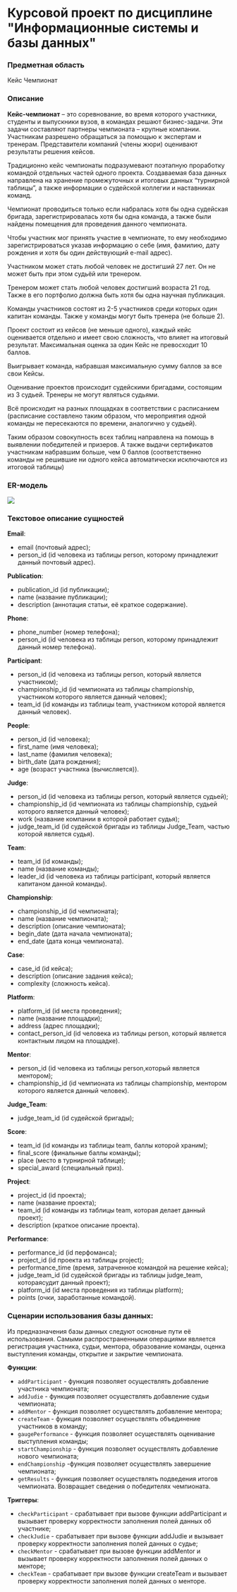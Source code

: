 # Курсовой проект по дисциплине "Информационные системы и базы данных"

### Предметная область

Кейс Чемпионат

### Описание

**Кейс-чемпионат** – это соревнование, во время которого участники, студенты и выпускники вузов, в командах решают бизнес-задачи. Эти задачи составляют партнеры чемпионата – крупные компании. Участникам разрешено обращаться за помощью к экспертам и тренерам. Представители компаний (члены жюри) оценивают результаты решения кейсов.

Традиционно кейс чемпионаты подразумевают поэтапную проработку командой отдельных частей одного проекта. Создаваемая база данных направлена на хранение промежуточных и итоговых данных “турнирной таблицы”, а также информации о судейской коллегии и наставниках команд.

Чемпионат проводиться только если набралась хотя бы одна судейская бригада, зарегистрировалась хотя бы одна команда, а также были найдены помещения для проведения данного чемпионата. 

Чтобы участник мог принять участие в чемпионате, то ему необходимо зарегистрироваться указав информацию о себе (имя, фамилию, дату рождения и хотя бы один действующий e-mail адрес).

Участником может стать любой человек не достигший 27 лет. Он не может быть при этом судьёй или тренером.

Тренером может стать любой человек достигший возраста 21 год. Также в его портфолио должна быть хотя бы одна научная публикация.

Команды участников состоят из 2-5 участников среди которых один капитан команды. Также у команды могут быть тренера (не больше 2).

Проект состоит из кейсов (не меньше одного), каждый кейс оценивается отдельно и имеет свою сложность, что влияет на итоговый результат. Максимальная оценка за один Кейс не превосходит 10 баллов. 

Выигрывает команда, набравшая максимальную сумму баллов за все свои Кейсы. 

Оценивание проектов происходит судейскими бригадами, состоящим из 3 судьей. Тренеры не могут являться судьями.

Всё происходит на разных площадках в соответствии с расписанием (расписание составлено таким образом, что мероприятия одной команды не пересекаются по времени, аналогично у судьей). 

Таким образом совокупность всех таблиц направлена на помощь в выявлении победителей и призеров. А также выдачи сертификатов участникам набравшим больше, чем 0 баллов (соответственно команды не решившие ни одного кейса автоматически исключаются из итоговой таблицы)

### ER-модель

![](ERmodel.png)

### Текстовое описание сущностей

**Email**:
* email (почтовый адрес);
* person_id (id человека из таблицы person, которому принадлежит данный почтовый адрес).

**Publication**:
* publication_id (id публикации);
* name (название публикации);
* description (аннотация статьи, её краткое содержание).

**Phone**:
* phone_number (номер телефона);
* person_id (id человека из таблицы person, которому принадлежит данный номер телефона).

**Participant**:
* person_id (id человека из таблицы person, который является участником);
* championship_id (id чемпионата из таблицы championship, участником которого является данный человек);
* team_id (id команды из таблицы team, участником которой является данный человек).

**People**:
* person_id (id человека);
* first_name (имя человека);
* last_name (фамилия человека);
* birth_date (дата рождения);
* age (возраст участника (вычисляется)).

**Judge**:
* person_id (id человека из таблицы person, который является судьей);
* championship_id (id чемпионата из таблицы championship, судьей которого является данный человек);
* work (название компании в которой работает судья);
* judge_team_id (id судейской бригады из таблицы Judge_Team, частью которой является судья).

**Team**:
* team_id (id команды);
* name (название команды);
* leader_id (id человека из таблицы participant, который является капитаном данной команды).

**Championship**:
* championship_id (id чемпионата);
* name (название чемпионата);
* description (описание чемпионата);
* begin_date (дата начала чемпионата);
* end_date (дата конца чемпионата).

**Case**:
* case_id (id кейса);
* description (описание задания кейса);
* complexity (сложность кейса).

**Platform**:
* platform_id (id места проведения);
* name (название площадки);
* address (адрес площадки);
* contact_person_id (id человека из таблицы person, который является контактным лицом на площадке).

**Mentor**:
* person_id (id человека из таблицы person,который является ментором);
* championship_id (id чемпионата из таблицы championship, ментором которого является данный человек).

**Judge_Team**:
* judge_team_id (id судейской бригады);

**Score**:
* team_id (id команды из таблицы team, баллы которой храним);
* final_score (финальные баллы команды);
* place (место в турнирной таблице);
* special_award (специальный приз).

**Project**:
* project_id (id проекта);
* name (название проекта);
* team_id (id команды из таблицы team, которая делает данный проект);
* description (краткое описание проекта).

**Performance**:
* performance_id (id перфоманса);
* project_id (id проекта из таблицы project);
* performance_time (время, затраченное командой на решение кейса);
* judge_team_id (id судейской бригады из таблицы judge_team, котораясудит данный проект);
* platform_id (id места проведения из таблицы platform);
* points (очки, заработанные командой).

### Сценарии использования базы данных:

Из предназначения базы данных следуют основные пути её использования. Самыми распространенными операциями является регистрация участника, судьи, ментора, образование команды, оценка выступления команды, открытие и закрытие чемпионата.

**Функции**:
* `addParticipant` - функция позволяет осуществлять добавление участника чемпионата;
* `addJudie` - функция позволяет осуществлять добавление судьи чемпионата;
* `addMentor` - функция позволяет осуществлять добавление ментора;
* `createTeam` - функция позволяет осуществлять объединение участников в команду;
* `gaugePerformance` - функция позволяет осуществлять оценивание выступления команды; 
* `startChampionship` - функция позволяет осуществлять добавление нового чемпионата;
* `endChampionship` -функция позволяет осуществлять завершение чемпионата;
* `getResults` - функция позволяет осуществлять подведения итогов чемпионата. Возвращает сведения о победителях чемпионата.

**Триггеры**:
* `checkParticipant` - срабатывает при вызове функции addParticipant и вызывает проверку корректности заполнения полей данных об участнике;
* `checkJudie` - срабатывает при вызове функции addJudie и вызывает проверку корректности заполнения полей данных о судье;
* `checkMentor` - срабатывает при вызове функции addMentor и вызывает проверку корректности заполнения полей данных о менторе;
* `checkTeam` - срабатывает при вызове функции createTeam и вызывает проверку корректности заполнения полей данных о менторе.
